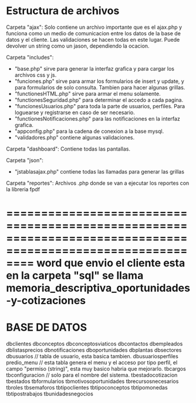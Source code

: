 Estructura de archivos
=======================

Carpeta "ajax":
Solo contiene un archivo importante que es el ajax.php y funciona como un medio de comunicacion entre los datos de la base de datos y el cliente.
Las validaciones se hacen todas en este lugar.
Puede devolver un string como un jason, dependiendo la ocacion.

Carpeta "includes":
- "base.php" sirve para generar la interfaz grafica y para cargar los archivos css y js.
- "funciones.php" sirve para armar los formularios de insert y update, y para formularios de solo consulta. Tambien para hacer algunas grillas.
- "functionesHTML.php" sirve para armar el menu solamente.
- "functionesSeguridad.php" para determinar el accedo a cada pagina.
- "funcionesUsuarios.php" para toda la parte de usuarios, perfiles. Para loguearse y registrarse en caso de ser necesario.
- "functionesNotificaciones.php" para las notificaciones en la interfaz grafica.
- "appconfig.php" para la cadena de conexion a la base mysql.
- "validadores.php" contiene algunas validaciones.

Carpeta "dashboard":
Contiene todas las pantallas.

Carpeta "json":
- "jstablasajax.php" contiene todas las llamadas para generar las grillas

Carpeta "reportes":
Archivos .php donde se van a ejecutar los reportes con la libreria fpdf

============================================================================================================
word que envio el cliente esta en la carpeta "sql" se llama memoria_descriptiva_oportunidades-y-cotizaciones
============================================================================================================


BASE DE DATOS
=======================

dbclientes
dbconceptos
dbconceptosviaticos
dbcontactos
dbempleados
dblistasprecios
dbnotificaciones
dboportunidades
dbplantas
dbsectores
dbusuarios              // tabla de usuario, esta basica tambien.
dbusuariosperfiles
predio_menu             // esta tabla genera el menu y el acceso por tipo perfil, el campo "permiso (string)", esta muy basico habria que mejorarlo.
tbcargos
tbconfiguracion         // solo para el nombre del sistema.
tbestadocotizacion
tbestados
tbformularios
tbmotivosoportunidades
tbrecursosnecesarios
tbroles
tbsemaforos
tbtipoclientes
tbtipoconceptos
tbtipomonedas
tbtipostrabajos
tbunidadesnegocios
